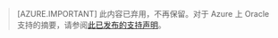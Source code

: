 > [AZURE.IMPORTANT]  此内容已弃用，不再保留。对于 Azure 上 Oracle 支持的摘要，请参阅[此已发布的支持声明](http://www.oracle.com/technetwork/topics/cloud/faq-1963009.html#support)。
<!---HONumber=Mooncake_0627_2016-->